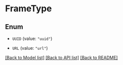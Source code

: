 # FrameType

## Enum


* `UUID` (value: `"uuid"`)

* `URL` (value: `"url"`)


[[Back to Model list]](../README.md#documentation-for-models) [[Back to API list]](../README.md#documentation-for-api-endpoints) [[Back to README]](../README.md)


